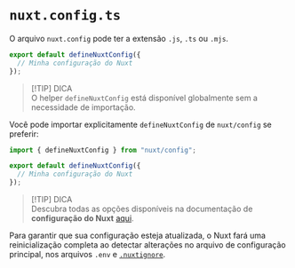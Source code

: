 # `nuxt.config.ts`

O arquivo `nuxt.config` pode ter a extensão `.js`, `.ts` ou `.mjs`.

```ts twoslash [nuxt.config.ts]
export default defineNuxtConfig({
  // Minha configuração do Nuxt
});
```

> [!TIP] DICA  
> O helper `defineNuxtConfig` está disponível globalmente sem a necessidade de importação.

Você pode importar explicitamente `defineNuxtConfig` de `nuxt/config` se preferir:

```ts twoslash [nuxt.config.ts]
import { defineNuxtConfig } from "nuxt/config";

export default defineNuxtConfig({
  // Minha configuração do Nuxt
});
```

> [!TIP] DICA  
> Descubra todas as opções disponíveis na documentação de **configuração do Nuxt** [aqui](https://nuxt.com/docs/api/configuration/nuxt-config).

Para garantir que sua configuração esteja atualizada, o Nuxt fará uma reinicialização completa ao detectar alterações no arquivo de configuração principal, nos arquivos `.env` e [`.nuxtignore`](https://nuxt.com/docs/guide/directory-structure/nuxtignore).
